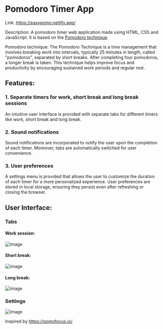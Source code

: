 # Pomodoro Timer App

Link: https://easypomo.netlify.app/

Description: A pomodoro timer web application made using HTML, CSS and JavaScript. It is based on the [Pomodoro technique](https://en.wikipedia.org/wiki/Pomodoro_Technique).

Pomodoro technique: The Pomodoro Technique is a time management that involves breaking work into intervals, typically 25 minutes in length, called "pomodoros", separated by short breaks. After completing four pomodoros, a longer break is taken. This technique helps improve focus and productivity by encouraging sustained work periods and regular rest.

## Features:

### 1. Separate timers for work, short break and long break sessions
An intuitive user interface is provided with separate tabs for different timers like work, short break and long break.

### 2. Sound notifications
Sound notifications are incorporated to notify the user upon the completion of each timer. Moreover, tabs are automatically switched for user convenience.

### 3. User preferences
A settings menu is provided that allows the user to customize the duration of each timer for a more personalized experience. User preferences are stored in local storage, ensuring they persist even after refreshing or closing the browser.


## User Interface:

### Tabs
#### Work session:

![image](https://github.com/user-attachments/assets/fa641c8f-2a27-4587-9bb6-353156927c3d)

#### Short break:

![image](https://github.com/user-attachments/assets/e08ddc50-d25a-4f26-9093-fa11e8fcde2d)

#### Long break:

![image](https://github.com/user-attachments/assets/4b25db59-b814-4a8c-8059-16de5ce10e82)

### Settings
![image](https://github.com/user-attachments/assets/e0c2daec-25e7-41a3-9d7a-32314b0c4252)

Inspired by https://pomofocus.io/
